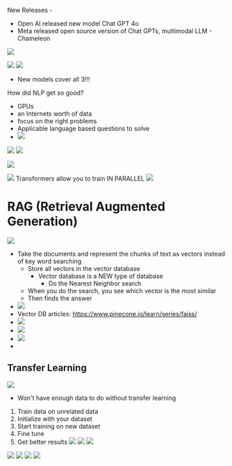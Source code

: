 New Releases - 
- Open AI released new model Chat GPT 4o
- Meta released open source version of Chat GPTs, multimodal LLM - Chameleon

![](photos/Pasted%20image%2020240517161249.png)

![](photos/Pasted%20image%2020240517161931.png)
![](photos/Pasted%20image%2020240517162021.png)
- New models cover all 3!!!

How did NLP get so good?
- GPUs
- an Internets worth of data
- focus on the right problems
- Applicable language based questions to solve
- ![](photos/Pasted%20image%2020240517162237.png)


![](photos/Pasted%20image%2020240517162532.png)
![](photos/Pasted%20image%2020240517162922.png)


![](photos/Pasted%20image%2020240517163355.png)

![](photos/Pasted%20image%2020240517163736.png)
Transformers allow you to train IN PARALLEL
![](photos/Pasted%20image%2020240517164004.png)

# RAG (Retrieval Augmented Generation)
![](photos/Pasted%20image%2020240517164446.png)
- Take the documents and represent the chunks of text as vectors instead of key word searching
	- Store all vectors in the vector database
		- Vector database is a NEW type of database
			- Do the Nearest Neighbor search
	- When you do the search, you see which vector is the most similar
	- Then finds the answer
- ![](photos/Pasted%20image%2020240517164708.png)
- Vector DB articles: https://www.pinecone.io/learn/series/faiss/
- ![](photos/Pasted%20image%2020240517165742.png)
- ![](photos/Pasted%20image%2020240517165909.png)
- ![](photos/Pasted%20image%2020240517170044.png)
-
## Transfer Learning
![](photos/Pasted%20image%2020240517170533.png)
- Won't have enough data to do without transfer learning
1. Train data on unrelated data
2. Initialize with your dataset
3. Start training on new dataset
4. Fine tune
5. Get better results
![](photos/Pasted%20image%2020240517170855.png)
![](photos/Pasted%20image%2020240517171151.png)
![](photos/Pasted%20image%2020240517171739.png)

![](photos/Pasted%20image%2020240517171835.png)
![](photos/Pasted%20image%2020240517172043.png)
![](photos/Pasted%20image%2020240517172236.png)
![](photos/Pasted%20image%2020240517172503.png)
